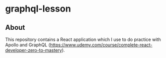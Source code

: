 # graphql-lesson

## About

This repository contains a React application which I use to do practice with Apollo and GraphQL (https://www.udemy.com/course/complete-react-developer-zero-to-mastery).